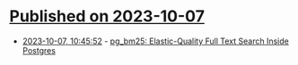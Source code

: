 # [Published on 2023-10-07](index.md)

* [2023-10-07, 10:45:52](https://lobste.rs/s/99edru/pg_bm25_elastic_quality_full_text_search) - [pg_bm25: Elastic-Quality Full Text Search Inside Postgres](https://docs.paradedb.com/blog/introducing_bm25)
